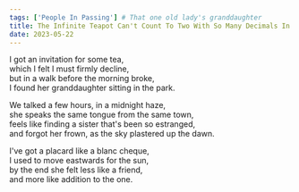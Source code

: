 ```yaml
---
tags: ['People In Passing'] # That one old lady's granddaughter
title: The Infinite Teapot Can't Count To Two With So Many Decimals In The Way
date: 2023-05-22
---
```


I got an invitation for some tea,  
which I felt I must firmly decline,  
but in a walk before the morning broke,  
I found her granddaughter sitting in the park.

We talked a few hours, in a midnight haze,  
she speaks the same tongue from the same town,  
feels like finding a sister that's been so estranged,  
and forgot her frown, as the sky plastered up the dawn.

I've got a placard like a blanc cheque,  
I used to move eastwards for the sun,  
by the end she felt less like a friend,  
and more like addition to the one.
